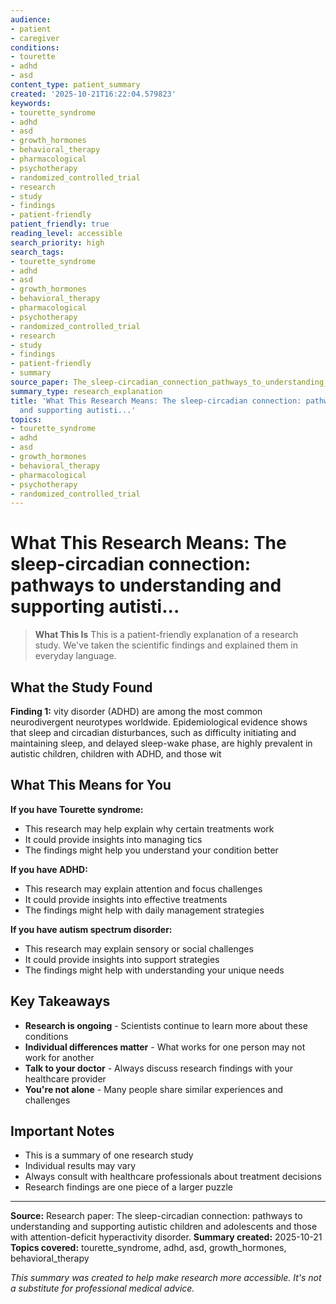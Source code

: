```yaml
---
audience:
- patient
- caregiver
conditions:
- tourette
- adhd
- asd
content_type: patient_summary
created: '2025-10-21T16:22:04.579823'
keywords:
- tourette_syndrome
- adhd
- asd
- growth_hormones
- behavioral_therapy
- pharmacological
- psychotherapy
- randomized_controlled_trial
- research
- study
- findings
- patient-friendly
patient_friendly: true
reading_level: accessible
search_priority: high
search_tags:
- tourette_syndrome
- adhd
- asd
- growth_hormones
- behavioral_therapy
- pharmacological
- psychotherapy
- randomized_controlled_trial
- research
- study
- findings
- patient-friendly
- summary
source_paper: The_sleep-circadian_connection_pathways_to_understanding_and_supporting_autistic_children_and_adoles.md
summary_type: research_explanation
title: 'What This Research Means: The sleep-circadian connection: pathways to understanding
  and supporting autisti...'
topics:
- tourette_syndrome
- adhd
- asd
- growth_hormones
- behavioral_therapy
- pharmacological
- psychotherapy
- randomized_controlled_trial
---
```


# What This Research Means: The sleep-circadian connection: pathways to understanding and supporting autisti...

> **What This Is**
> This is a patient-friendly explanation of a research study. We've taken the scientific findings and explained them in everyday language.

## What the Study Found

**Finding 1:** vity disorder (ADHD) are among the most common neurodivergent neurotypes worldwide. Epidemiological evidence shows that sleep and circadian disturbances, such as difficulty initiating and maintaining sleep, and delayed sleep-wake phase, are highly prevalent in autistic children, children with ADHD, and those wit

## What This Means for You

**If you have Tourette syndrome:**
- This research may help explain why certain treatments work
- It could provide insights into managing tics
- The findings might help you understand your condition better

**If you have ADHD:**
- This research may explain attention and focus challenges
- It could provide insights into effective treatments
- The findings might help with daily management strategies

**If you have autism spectrum disorder:**
- This research may explain sensory or social challenges
- It could provide insights into support strategies
- The findings might help with understanding your unique needs

## Key Takeaways

- **Research is ongoing** - Scientists continue to learn more about these conditions
- **Individual differences matter** - What works for one person may not work for another
- **Talk to your doctor** - Always discuss research findings with your healthcare provider
- **You're not alone** - Many people share similar experiences and challenges

## Important Notes

- This is a summary of one research study
- Individual results may vary
- Always consult with healthcare professionals about treatment decisions
- Research findings are one piece of a larger puzzle

---

**Source:** Research paper: The sleep-circadian connection: pathways to understanding and supporting autistic children and adolescents and those with attention-deficit hyperactivity disorder.
**Summary created:** 2025-10-21
**Topics covered:** tourette_syndrome, adhd, asd, growth_hormones, behavioral_therapy

*This summary was created to help make research more accessible. It's not a substitute for professional medical advice.*

